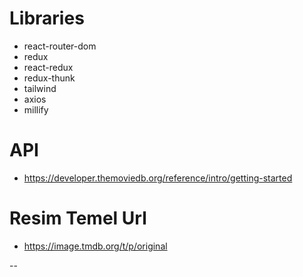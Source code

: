 # Libraries

- react-router-dom
- redux
- react-redux
- redux-thunk
- tailwind
- axios
- millify

# API

- https://developer.themoviedb.org/reference/intro/getting-started

# Resim Temel Url

- https://image.tmdb.org/t/p/original

--
